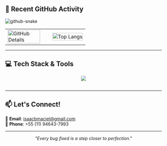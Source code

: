 ## 🚀 Recent GitHub Activity

<picture>
  <source media="(prefers-color-scheme: dark)" srcset="https://raw.githubusercontent.com/bisaacm1/bisaacm1/output/github-snake-dark.svg" />
  <source media="(prefers-color-scheme: light)" srcset="https://raw.githubusercontent.com/bisaacm1/bisaacm1/output/github-snake.svg" />
  <img alt="github-snake" src="https://raw.githubusercontent.com/bisaacm1/bisaacm1/output/github-snake.svg" />
</picture>

<div align="center">
  <table>
    <tr>
      <td>
        <img src="http://github-profile-summary-cards.vercel.app/api/cards/profile-details?username=bisaacm1&theme=dracula" alt="GitHub Details" width="90%"/>
      </td>
      <td>
        <img src="https://github-readme-stats.vercel.app/api/top-langs/?username=bisaacm1&layout=compact&langs_count=6&theme=dracula" alt="Top Langs" width="100%"/>
      </td>
    </tr>
  </table>
</div>


---

## 💻 Tech Stack & Tools

  <div align="center" >
    <div align="center">
      <img src="https://skillicons.dev/icons?i=java,spring,nodejs,angular,ts,azure,jest,mongodb,mysql,git,github,vscode,docker,kubernetes,aws,flutter,dart,firebase,androidstudio,bitbucket,css,html,idea,vscode," />
    </div>
    <br />
  </div>

---

## 📫 Let's Connect!

📧 **Email**: isaacbmaciel@gmail.com  
📱 **Phone**: +55 (11) 94643-7993

---

<p align="center">
  <em>"Every bug fixed is a step closer to perfection."</em>
</p>

